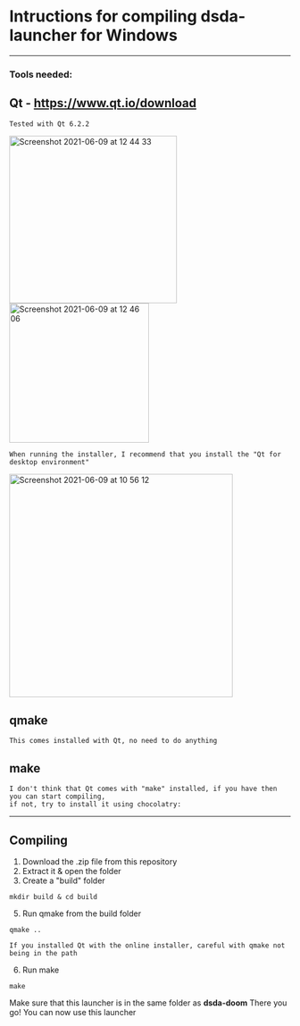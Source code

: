 # Intructions for compiling dsda-launcher for Windows


___

### Tools needed:

## Qt - https://www.qt.io/download
```
Tested with Qt 6.2.2
```
<img width="300" alt="Screenshot 2021-06-09 at 12 44 33" src="https://user-images.githubusercontent.com/82064173/121386518-fbd48c00-c941-11eb-8abc-bc2e1e7e5a69.png"><img width="250" alt="Screenshot 2021-06-09 at 12 46 06" src="https://user-images.githubusercontent.com/82064173/121386962-33433880-c942-11eb-9528-a3923dc4ee52.png">
```
When running the installer, I recommend that you install the "Qt for desktop environment"
```
<img width="400" alt="Screenshot 2021-06-09 at 10 56 12" src="https://user-images.githubusercontent.com/82064173/121387513-a351be80-c942-11eb-9962-536a66c03689.png">

## qmake
```
This comes installed with Qt, no need to do anything
```

## make
```
I don't think that Qt comes with "make" installed, if you have then you can start compiling,
if not, try to install it using chocolatry:
```
___
## Compiling

1. Download the .zip file from this repository
2. Extract it & open the folder
4. Create a "build" folder
```
mkdir build & cd build
```
5. Run qmake from the build folder
```
qmake ..

If you installed Qt with the online installer, careful with qmake not being in the path
```
6. Run make
```
make
```
Make sure that this launcher is in the same folder as **dsda-doom**
There you go!
You can now use this launcher

